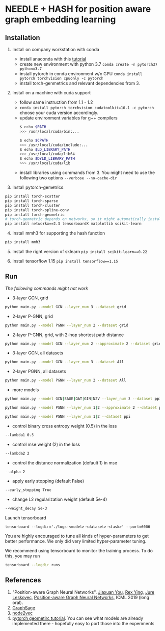 # NEEDLE + HASH for position aware graph embedding learning
## Installation
1. Install on company workstation with conda
   - install anaconda with this [tutorial](https://docs.anaconda.com/anaconda/install/)
   - create new environment with python 3.7 `conda create -n pytorch37 python=3.7`
   - install pytorch in conda environment w/o GPU `conda install pytorch torchvision cpuonly -c pytorch`
   - install torch-genmetrics and relevant dependencies from 3.
 
2. Install on a machine with cuda support
   - follow same instruction from 1.1 - 1.2 
   - `conda install pytorch torchvision cudatoolkit=10.1 -c pytorch` choose your cuda version accordingly.
   - update environment variables for g++ compilers 
      ```Bash
      $ echo $PATH
      >>> /usr/local/cuda/bin:...

      $ echo $CPATH
      >>> /usr/local/cuda/include:...
      $ echo $LD_LIBRARY_PATH
      >>> /usr/local/cuda/lib64
      $ echo $DYLD_LIBRARY_PATH
      >>> /usr/local/cuda/lib
      ```
   - install libraries using commands from 3. You might need to use the following two options
`--verbose --no-cache-dir`

3. Install pytorch-gemetrics
```Bash
pip install torch-scatter
pip install torch-sparse
pip install torch-cluster
pip install torch-spline-conv
pip install torch-geometric
# torch-geometric depends on networkx, so it might automatically install networkx==2.4, you can try pip install torch-geometric==1.1.2 or uninstall networkx 2.4 and install networkx 2.3)k
pip install networkx==2.3 tensorboardX matplotlib scikit-learn
```

4. Install mmh3 for supporting the hash function
```Bash
pip install mmh3
```

5. Install the right version of sklearn `pip install scikit-learn==0.22`

6. Install tensorflow 1.15 `pip install tensorflow==1.15`

## Run
_The following commands might not work_
- 3-layer GCN, grid
```bash
python main.py --model GCN --layer_num 3 --dataset grid
```
- 2-layer P-GNN, grid
```bash
python main.py --model PGNN --layer_num 2 --dataset grid
```
- 2-layer P-GNN, grid, with 2-hop shortest path distance
```bash
python main.py --model GCN --layer_num 2 --approximate 2 --dataset grid
```
- 3-layer GCN, all datasets
```bash
python main.py --model GCN --layer_num 3 --dataset All
```
- 2-layer PGNN, all datasets
```bash
python main.py --model PGNN --layer_num 2 --dataset All
```
- more models
```bash
python main.py --model GCN|SAGE|GAT|GIN|N2V --layer_num 3 --dataset ppi
```
```bash
python main.py --model PGNN --layer_num 1|2 --approximate 2 --dataset ppi
```

```bash
python main.py --model PGNN --layer_num 1|2 --dataset ppi
```
- control binary cross entropy weight (0.5) in the loss
```bash
--lambda1 0.5
```
- control mse weight (2) in the loss
```bash
--lambda2 2
```
- control the distance normalization (default 1) in mse
```bash
--alpha 2
```
- apply early stopping (default False)
```bash
--early_stopping True
```

- change L2 regularization weight (default 5e-4)
```bash
--weight_decay 5e-3
```

Launch tensorboard
```
tensorboard --logdir='./logs-<model>-<dataset>-<task>' --port=6006
```

You are highly encouraged to tune all kinds of hyper-parameters to get better performance. We only did very limited hyper-parameter tuning.

We recommend using tensorboard to monitor the training process. To do this, you may run
```bash
tensorboard --logdir runs
```
## References
1. "Position-aware Graph Neural Networks".
[Jiaxuan You](https://cs.stanford.edu/~jiaxuan/), [Rex Ying](https://cs.stanford.edu/people/rexy/), [Jure Leskovec](https://cs.stanford.edu/people/jure/index.html), [Position-aware Graph Neural Networks](http://proceedings.mlr.press/v97/you19b/you19b.pdf), ICML 2019 (long oral).
2. [GraphSage](https://cs.stanford.edu/people/jure/pubs/graphsage-nips17.pdf)
3. [node2vec](https://cs.stanford.edu/~jure/pubs/node2vec-kdd16.pdf)
4. [pytorch geometirc tutorial](https://github.com/rusty1s/pytorch_geometric). You can see what models are already implemented there - hopefully easy to port those into the experiments

